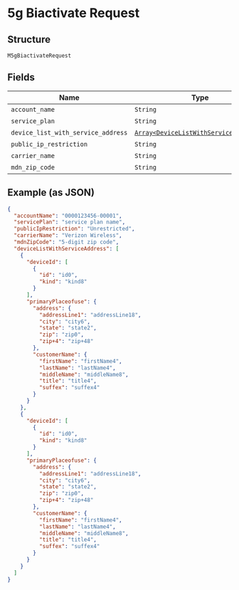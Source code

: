 
# 5g Biactivate Request

## Structure

`M5gBiactivateRequest`

## Fields

| Name | Type | Tags | Description |
|  --- | --- | --- | --- |
| `account_name` | `String` | Optional | - |
| `service_plan` | `String` | Optional | - |
| `device_list_with_service_address` | [`Array<DeviceListWithServiceAddress1>`](../../doc/models/device-list-with-service-address-1.md) | Optional | - |
| `public_ip_restriction` | `String` | Optional | - |
| `carrier_name` | `String` | Optional | - |
| `mdn_zip_code` | `String` | Optional | - |

## Example (as JSON)

```json
{
  "accountName": "0000123456-00001",
  "servicePlan": "service plan name",
  "publicIpRestriction": "Unrestricted",
  "carrierName": "Verizon Wireless",
  "mdnZipCode": "5-digit zip code",
  "deviceListWithServiceAddress": [
    {
      "deviceId": [
        {
          "id": "id0",
          "kind": "kind8"
        }
      ],
      "primaryPlaceofuse": {
        "address": {
          "addressLine1": "addressLine18",
          "city": "city6",
          "state": "state2",
          "zip": "zip0",
          "zip+4": "zip+48"
        },
        "customerName": {
          "firstName": "firstName4",
          "lastName": "lastName4",
          "middleName": "middleName8",
          "title": "title4",
          "suffex": "suffex4"
        }
      }
    },
    {
      "deviceId": [
        {
          "id": "id0",
          "kind": "kind8"
        }
      ],
      "primaryPlaceofuse": {
        "address": {
          "addressLine1": "addressLine18",
          "city": "city6",
          "state": "state2",
          "zip": "zip0",
          "zip+4": "zip+48"
        },
        "customerName": {
          "firstName": "firstName4",
          "lastName": "lastName4",
          "middleName": "middleName8",
          "title": "title4",
          "suffex": "suffex4"
        }
      }
    }
  ]
}
```

